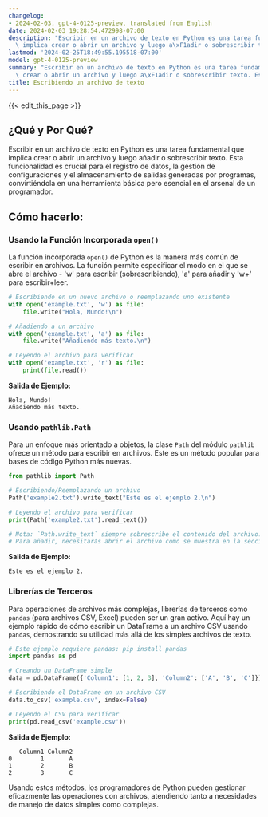 ```yaml
---
changelog:
- 2024-02-03, gpt-4-0125-preview, translated from English
date: 2024-02-03 19:28:54.472998-07:00
description: "Escribir en un archivo de texto en Python es una tarea fundamental que\
  \ implica crear o abrir un archivo y luego a\xF1adir o sobrescribir texto. Esta\u2026"
lastmod: '2024-02-25T18:49:55.195518-07:00'
model: gpt-4-0125-preview
summary: "Escribir en un archivo de texto en Python es una tarea fundamental que implica\
  \ crear o abrir un archivo y luego a\xF1adir o sobrescribir texto. Esta\u2026"
title: Escribiendo un archivo de texto
---
```


{{< edit_this_page >}}

## ¿Qué y Por Qué?
Escribir en un archivo de texto en Python es una tarea fundamental que implica crear o abrir un archivo y luego añadir o sobrescribir texto. Esta funcionalidad es crucial para el registro de datos, la gestión de configuraciones y el almacenamiento de salidas generadas por programas, convirtiéndola en una herramienta básica pero esencial en el arsenal de un programador.

## Cómo hacerlo:
### Usando la Función Incorporada `open()`
La función incorporada `open()` de Python es la manera más común de escribir en archivos. La función permite especificar el modo en el que se abre el archivo - 'w' para escribir (sobrescribiendo), 'a' para añadir y 'w+' para escribir+leer.

```python
# Escribiendo en un nuevo archivo o reemplazando uno existente
with open('example.txt', 'w') as file:
    file.write("Hola, Mundo!\n")

# Añadiendo a un archivo
with open('example.txt', 'a') as file:
    file.write("Añadiendo más texto.\n")

# Leyendo el archivo para verificar
with open('example.txt', 'r') as file:
    print(file.read())
```
**Salida de Ejemplo:**
```
Hola, Mundo!
Añadiendo más texto.
```
### Usando `pathlib.Path`
Para un enfoque más orientado a objetos, la clase `Path` del módulo `pathlib` ofrece un método para escribir en archivos. Este es un método popular para bases de código Python más nuevas.

```python
from pathlib import Path

# Escribiendo/Reemplazando un archivo
Path('example2.txt').write_text("Este es el ejemplo 2.\n")

# Leyendo el archivo para verificar
print(Path('example2.txt').read_text())

# Nota: `Path.write_text` siempre sobrescribe el contenido del archivo. 
# Para añadir, necesitarás abrir el archivo como se muestra en la sección anterior.
```
**Salida de Ejemplo:**
```
Este es el ejemplo 2.
```

### Librerías de Terceros
Para operaciones de archivos más complejas, librerías de terceros como `pandas` (para archivos CSV, Excel) pueden ser un gran activo. Aquí hay un ejemplo rápido de cómo escribir un DataFrame a un archivo CSV usando `pandas`, demostrando su utilidad más allá de los simples archivos de texto.

```python
# Este ejemplo requiere pandas: pip install pandas
import pandas as pd

# Creando un DataFrame simple
data = pd.DataFrame({'Column1': [1, 2, 3], 'Column2': ['A', 'B', 'C']})

# Escribiendo el DataFrame en un archivo CSV
data.to_csv('example.csv', index=False)

# Leyendo el CSV para verificar
print(pd.read_csv('example.csv'))
```
**Salida de Ejemplo:**
```
   Column1 Column2
0        1       A
1        2       B
2        3       C
```

Usando estos métodos, los programadores de Python pueden gestionar eficazmente las operaciones con archivos, atendiendo tanto a necesidades de manejo de datos simples como complejas.
